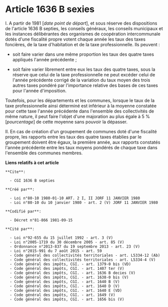 # Article 1636 B sexies

I. A partir de 1981 [*date point de départ*], et sous réserve des dispositions de l'article 1636 B septies, les conseils
généraux, les conseils municipaux et les instances délibérantes des organismes de coopération intercommunale dotés d'une
fiscalité propre votent chaque année les taux des taxes foncières, de la taxe d'habitation et de la taxe professionnelle. Ils
peuvent :

- soit faire varier dans une même proportion les taux des quatre taxes appliqués l'année précédente ;

- soit faire varier librement entre eux les taux des quatre taxes, sous la réserve que celui de la taxe professionnelle ne
peut excéder celui de l'année précédente corrigé de la variation du taux moyen des trois autres taxes pondéré par
l'importance relative des bases de ces taxes pour l'année d'imposition.

Toutefois, pour les départements et les communes, lorsque le taux de la taxe professionnelle ainsi déterminé est inférieur à
la moyenne constatée pour cette taxe l'année précédente dans l'ensemble des collectivités de même nature, il peut faire
l'objet d'une majoration au plus égale à 5 % [*pourcentage*] de cette moyenne sans pouvoir la dépasser.

II. En cas de création d'un groupement de communes doté d'une fiscalité propre, les rapports entre les taux des quatre taxes
établies par le groupement doivent être égaux, la première année, aux rapports constatés l'année précédente entre les taux
moyens pondérés de chaque taxe dans l'ensemble des communes membres.

**Liens relatifs à cet article**

	**Cite**:

	  - CGI 1636 B septies

	**Créé par**:

	  - Loi n°80-10 1980-01-10 ART. 2 I, II JORF 11 JANVIER 1980
	  - Loi n°80-10 du 10 janvier 1980 - art. 2 (V) JORF 11 JANVIER 1980

	**Codifié par**:

	  - Décret n°81-866 1981-09-15

	**Cité par**:

	  - Loi n°92-655 du 15 juillet 1992 - art. 3 (V)
	  - Loi n°2005-1719 du 30 décembre 2005 - art. 85 (V)
	  - Ordonnance n°2013-837 du 19 septembre 2013 - art. 23 (V)
	  - Loi n°2015-991 du 7 août 2015 - art. 59
	  - Code général des collectivités territoriales - art. L5334-12 (Ab)
	  - Code général des collectivités territoriales - art. L5334-4 (V)
	  - Code général des impôts, CGI. - art. 1379-0 bis (VD)
	  - Code général des impôts, CGI. - art. 1407 ter (V)
	  - Code général des impôts, CGI. - art. 1636 B decies (V)
	  - Code général des impôts, CGI. - art. 1638-0 bis (V)
	  - Code général des impôts, CGI. - art. 1640 B (V)
	  - Code général des impôts, CGI. - art. 1640 D (V)
	  - Code général des impôts, CGI. - art. 1640 E (VD)
	  - Code général des impôts, CGI. - art. 1649 (V)
	  - Code général des impôts, CGI. - art. 1656 bis (V)
